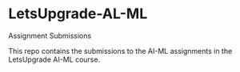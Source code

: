 # LetsUpgrade-AL-ML
Assignment Submissions

This repo contains the submissions to the AI-ML assignments in the LetsUpgrade AI-ML course.
